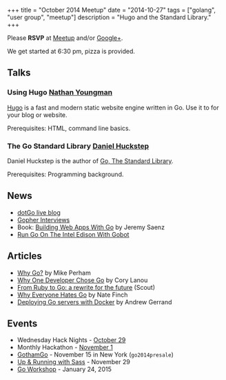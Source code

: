 +++
title = "October 2014 Meetup"
date = "2014-10-27"
tags = ["golang", "user group", "meetup"]
description = "Hugo and the Standard Library."
+++

Please **RSVP** at [Meetup](http://www.meetup.com/startupedmonton/events/200885672/) and/or [Google+](https://plus.google.com/events/cm6t4hiu7bo9j9dedd6l4i3kqb8?authkey=CPnMmISs4prWiAE). 

We get started at 6:30 pm, pizza is provided.

## Talks

### Using Hugo [Nathan Youngman](https://twitter.com/nathany)

[Hugo](http://gohugo.io/) is a fast and modern static website engine written in Go. 
Use it to for your blog or website.

Prerequisites: HTML, command line basics.

### The Go Standard Library [Daniel Huckstep](https://twitter.com/darkhelmetlive)

Daniel Huckstep is the author of [Go, The Standard Library](http://thestandardlibrary.com/).

Prerequisites: Programming background.

## News

* [dotGo live blog](http://dotgo.sourcegraph.com/)
* [Gopher Interviews](http://list.ly/list/Pak-gopher-interviews)
* Book: [Building Web Apps With Go](http://codegangsta.gitbooks.io/building-web-apps-with-go/) by Jeremy Saenz
* [Run Go On The Intel Edison With Gobot](http://gobot.io/blog/2014/09/24/run-golang-on-the-intel-edison-with-gobot/)

## Articles

* [Why Go?](http://www.mikeperham.com/2014/10/08/why-go/) by Mike Perham
* [Why One Developer Chose Go](http://thenewstack.io/why-one-developer-chose-go/) by Cory Lanou
* [From Ruby to Go: a rewrite for the future](http://blog.scoutapp.com/articles/2014/09/25/from-ruby-to-go-a-rewrite-for-the-future) (Scout)
* [Why Everyone Hates Go](http://npf.io/2014/10/why-everyone-hates-go/) by Nate Finch
* [Deploying Go servers with Docker](http://blog.golang.org/docker) by Andrew Gerrand

## Events

* Wednesday Hack Nights - [October 29](http://www.meetup.com/startupedmonton/events/210727612/)
* Monthly Hackathon - [November 1](http://www.meetup.com/startupedmonton/events/211623002/)
* [GothamGo](http://gothamgo.com/) - November 15 in New York (`go2014presale`)
* [Up & Running with Sass](http://sassworkshop.christiannaths.com/) - November 29
* [Go Workshop](https://plus.google.com/events/cc7og2dmu7ccqak7kkfsmus3pgc?authkey=CJeJ1rjv2JezpAE) - January 24, 2015





